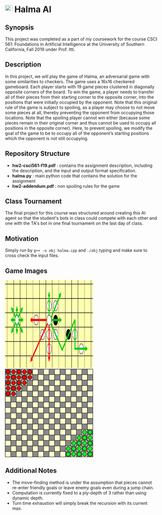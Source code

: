 # <img src="deep_red.ico" width="24" height="24" /> Halma AI

## Synopsis

This project was completed as a part of my coursework for the course CSCI 561: Foundations in Artificial Intelligence at the University of Southern California, Fall 2019 under Prof. Itti.

## Description
In this project, we will play the game of Halma, an adversarial game with some similarities to checkers. The game uses a 16x16 checkered gameboard. Each player starts with 19 game pieces clustered in diagonally opposite corners of the board. To win the game, a player needs to transfer all of their pieces from their starting corner to the opposite corner, into the positions that were initially occupied by the opponent. Note that this original rule of the game is subject to spoiling, as a player may choose to not move some pieces at all, thereby preventing the opponent from occupying those locations. Note that the spoiling player cannot win either (because some pieces remain in their original corner and thus cannot be used to occupy all positions in the opposite corner). Here, to prevent spoiling, we modify the goal of the game to be to occupy all of the opponent’s starting positions which the opponent is not still occupying.

## Repository Structure

* **hw2-csci561-f19.pdf** : contains the assignment description, including the description, and the input and output format specification.
* **halma.py** : main python code that contains the solution for the assignment
* **hw2-addendum.pdf** : non spoiling rules for the game

## Class Tournament

The final project for this course was structured around creating this
 AI agent so that the student's bots in class could compete with each other and one with the TA's bot in one final tournament
on the last day of class.


## Motivation
Simply run by `g++ -o obj halma.cpp` and  `./obj` typing and make sure to cross check the input files.

## Game Images

<p float="left">
    <img src="halma1.png" width="290" height="290" />
    <img src="halma2.png" width="290" height="290"/>
  
</p>


## Additional Notes

* The move-finding method is under the assumption that pieces cannot re-enter
friendly goals or leave enemy goals even during a jump chain.
* Computation is currently fixed to a ply-depth of 3 rather than using
dynamic depth.
* Turn time exhaustion will simply break the recursion with its current max.

